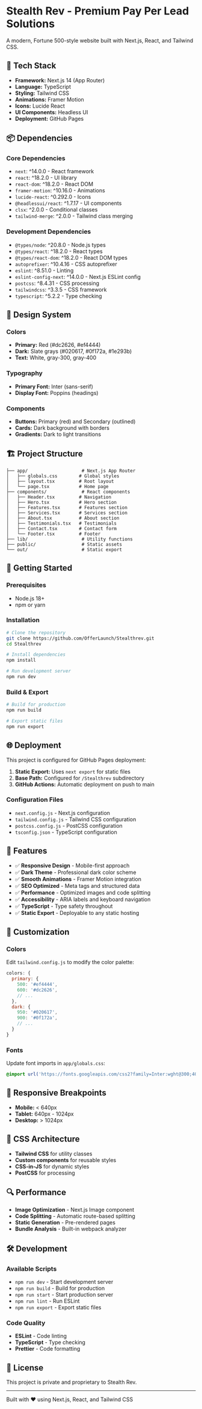 # Stealth Rev - Premium Pay Per Lead Solutions

A modern, Fortune 500-style website built with Next.js, React, and Tailwind CSS.

## 🚀 Tech Stack

- **Framework:** Next.js 14 (App Router)
- **Language:** TypeScript
- **Styling:** Tailwind CSS
- **Animations:** Framer Motion
- **Icons:** Lucide React
- **UI Components:** Headless UI
- **Deployment:** GitHub Pages

## 📦 Dependencies

### Core Dependencies
- `next`: ^14.0.0 - React framework
- `react`: ^18.2.0 - UI library
- `react-dom`: ^18.2.0 - React DOM
- `framer-motion`: ^10.16.0 - Animations
- `lucide-react`: ^0.292.0 - Icons
- `@headlessui/react`: ^1.7.17 - UI components
- `clsx`: ^2.0.0 - Conditional classes
- `tailwind-merge`: ^2.0.0 - Tailwind class merging

### Development Dependencies
- `@types/node`: ^20.8.0 - Node.js types
- `@types/react`: ^18.2.0 - React types
- `@types/react-dom`: ^18.2.0 - React DOM types
- `autoprefixer`: ^10.4.16 - CSS autoprefixer
- `eslint`: ^8.51.0 - Linting
- `eslint-config-next`: ^14.0.0 - Next.js ESLint config
- `postcss`: ^8.4.31 - CSS processing
- `tailwindcss`: ^3.3.5 - CSS framework
- `typescript`: ^5.2.2 - Type checking

## 🎨 Design System

### Colors
- **Primary:** Red (#dc2626, #ef4444)
- **Dark:** Slate grays (#020617, #0f172a, #1e293b)
- **Text:** White, gray-300, gray-400

### Typography
- **Primary Font:** Inter (sans-serif)
- **Display Font:** Poppins (headings)

### Components
- **Buttons:** Primary (red) and Secondary (outlined)
- **Cards:** Dark background with borders
- **Gradients:** Dark to light transitions

## 🏗️ Project Structure

```
├── app/                    # Next.js App Router
│   ├── globals.css        # Global styles
│   ├── layout.tsx         # Root layout
│   └── page.tsx           # Home page
├── components/             # React components
│   ├── Header.tsx         # Navigation
│   ├── Hero.tsx           # Hero section
│   ├── Features.tsx       # Features section
│   ├── Services.tsx       # Services section
│   ├── About.tsx          # About section
│   ├── Testimonials.tsx   # Testimonials
│   ├── Contact.tsx        # Contact form
│   └── Footer.tsx         # Footer
├── lib/                    # Utility functions
├── public/                 # Static assets
└── out/                    # Static export
```

## 🚀 Getting Started

### Prerequisites
- Node.js 18+ 
- npm or yarn

### Installation
```bash
# Clone the repository
git clone https://github.com/OfferLaunch/Stealthrev.git
cd Stealthrev

# Install dependencies
npm install

# Run development server
npm run dev
```

### Build & Export
```bash
# Build for production
npm run build

# Export static files
npm run export
```

## 🌐 Deployment

This project is configured for GitHub Pages deployment:

1. **Static Export:** Uses `next export` for static files
2. **Base Path:** Configured for `/Stealthrev` subdirectory
3. **GitHub Actions:** Automatic deployment on push to main

### Configuration Files
- `next.config.js` - Next.js configuration
- `tailwind.config.js` - Tailwind CSS configuration
- `postcss.config.js` - PostCSS configuration
- `tsconfig.json` - TypeScript configuration

## 🎯 Features

- ✅ **Responsive Design** - Mobile-first approach
- ✅ **Dark Theme** - Professional dark color scheme
- ✅ **Smooth Animations** - Framer Motion integration
- ✅ **SEO Optimized** - Meta tags and structured data
- ✅ **Performance** - Optimized images and code splitting
- ✅ **Accessibility** - ARIA labels and keyboard navigation
- ✅ **TypeScript** - Type safety throughout
- ✅ **Static Export** - Deployable to any static hosting

## 🔧 Customization

### Colors
Edit `tailwind.config.js` to modify the color palette:

```javascript
colors: {
  primary: {
    500: '#ef4444',
    600: '#dc2626',
    // ...
  },
  dark: {
    950: '#020617',
    900: '#0f172a',
    // ...
  }
}
```

### Fonts
Update font imports in `app/globals.css`:

```css
@import url('https://fonts.googleapis.com/css2?family=Inter:wght@300;400;500;600;700&family=Poppins:wght@300;400;500;600;700;800&display=swap');
```

## 📱 Responsive Breakpoints

- **Mobile:** < 640px
- **Tablet:** 640px - 1024px
- **Desktop:** > 1024px

## 🎨 CSS Architecture

- **Tailwind CSS** for utility classes
- **Custom components** for reusable styles
- **CSS-in-JS** for dynamic styles
- **PostCSS** for processing

## 🔍 Performance

- **Image Optimization** - Next.js Image component
- **Code Splitting** - Automatic route-based splitting
- **Static Generation** - Pre-rendered pages
- **Bundle Analysis** - Built-in webpack analyzer

## 🛠️ Development

### Available Scripts
- `npm run dev` - Start development server
- `npm run build` - Build for production
- `npm run start` - Start production server
- `npm run lint` - Run ESLint
- `npm run export` - Export static files

### Code Quality
- **ESLint** - Code linting
- **TypeScript** - Type checking
- **Prettier** - Code formatting

## 📄 License

This project is private and proprietary to Stealth Rev.

---

Built with ❤️ using Next.js, React, and Tailwind CSS 